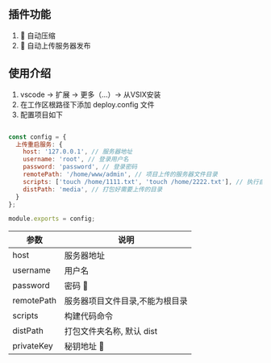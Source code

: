 ## 插件功能

1. 🔨 自动压缩
2. 🔨 自动上传服务器发布

## 使用介绍

1. vscode -> 扩展 -> 更多（...）-> 从VSIX安装
2. 在工作区根路径下添加 deploy.config 文件
3. 配置项目如下

```javascript

const config = {
  上传重启服务: {
    host: '127.0.0.1', // 服务器地址
    username: 'root', // 登录用户名
    password: 'password', // 登录密码
    remotePath: '/home/www/admin', // 项目上传的服务器文件目录
    scripts: ['touch /home/1111.txt', 'touch /home/2222.txt'], // 执行自定义命令
    distPath: 'media', // 打包好需要上传的目录
  }
};

module.exports = config;
```

| 参数       | 说明                            |
| ---------- | -------------------------      |
| host       | 服务器地址                      |
| username   | 用户名                          |
| password   | 密码 🔑                        |
| remotePath | 服务器项目文件目录,不能为根目录   |
| scripts    | 构建代码命令                    |
| distPath   | 打包文件夹名称, 默认 dist        |
| privateKey | 秘钥地址 🔑                     |



